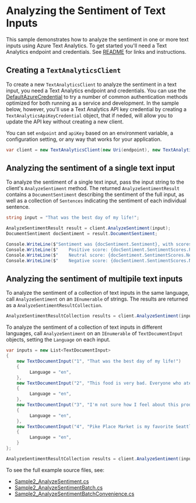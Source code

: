 # Analyzing the Sentiment of Text Inputs

This sample demonstrates how to analyze the sentiment in one or more text inputs using Azure Text Analytics.  To get started you'll need a Text Analytics endpoint and credentials.  See [README](../README.md) for links and instructions.

## Creating a `TextAnalyticsClient`

To create a new `TextAnalyticsClient` to analyze the sentiment in a text input, you need a Text Analytics endpoint and credentials.  You can use the [DefaultAzureCredential][DefaultAzureCredential] to try a number of common authentication methods optimized for both running as a service and development.  In the sample below, however, you'll use a Text Analytics API key credential by creating a `TextAnalyticsApiKeyCredential` object, that if neded, will allow you to update the API key without creating a new client.

You can set `endpoint` and `apiKey` based on an environment variable, a configuration setting, or any way that works for your application.

```C# Snippet:TextAnalyticsSample2CreateClient
var client = new TextAnalyticsClient(new Uri(endpoint), new TextAnalyticsApiKeyCredential(apiKey));
```

## Analyzing the sentiment of a single text input

To analyze the sentiment of a single text input, pass the input string to the client's `AnalyzeSentiment` method.  The returned `AnalyzeSentimentResult` contains a `DocumentSentiment` describing the sentiment of the full input, as well as a collection of `Sentences` indicating the sentiment of each individual sentence.

```C# Snippet:AnalyzeSentiment
string input = "That was the best day of my life!";

AnalyzeSentimentResult result = client.AnalyzeSentiment(input);
DocumentSentiment docSentiment = result.DocumentSentiment;

Console.WriteLine($"Sentiment was {docSentiment.Sentiment}, with scores: ");
Console.WriteLine($"    Positive score: {docSentiment.SentimentScores.Positive:0.00}.");
Console.WriteLine($"    Neutral score: {docSentiment.SentimentScores.Neutral:0.00}.");
Console.WriteLine($"    Negative score: {docSentiment.SentimentScores.Negative:0.00}.");
```

## Analyzing the sentiment of multipile text inputs

To analyze the sentiment of a collection of text inputs in the same language, call `AnalyzeSentiment` on an `IEnumerable` of strings.  The results are returned as a `AnalyzeSentimentResultCollection`.

```C# Snippet:TextAnalyticsSample2AnalyzeSentimentConvenience
AnalyzeSentimentResultCollection results = client.AnalyzeSentiment(inputs);
```

To analyze the sentiment of a collection of text inputs in different languages, call `AnalyzeSentiment` on an `IEnumerable` of `TextDocumentInput` objects, setting the `Language` on each input.

```C# Snippet:TextAnalyticsSample2AnalyzeSentimentBatch
var inputs = new List<TextDocumentInput>
{
    new TextDocumentInput("1", "That was the best day of my life!")
    {
         Language = "en",
    },
    new TextDocumentInput("2", "This food is very bad. Everyone who ate with us got sick.")
    {
         Language = "en",
    },
    new TextDocumentInput("3", "I'm not sure how I feel about this product.")
    {
         Language = "en",
    },
    new TextDocumentInput("4", "Pike Place Market is my favorite Seattle attraction.  We had so much fun there.")
    {
         Language = "en",
    }
};

AnalyzeSentimentResultCollection results = client.AnalyzeSentiment(inputs, new TextAnalyticsRequestOptions { IncludeStatistics = true });
```

To see the full example source files, see:

* [Sample2_AnalyzeSentiment.cs](../tests/samples/Sample2_AnalyzeSentiment.cs)
* [Sample2_AnalyzeSentimentBatch.cs](../tests/samples/Sample2_AnalyzeSentimentBatch.cs)
* [Sample2_AnalyzeSentimentBatchConvenience.cs](../tests/samples/Sample2_AnalyzeSentimentBatchConvenience.cs)

[DefaultAzureCredential]: ../../../identity/Azure.Identity/README.md

